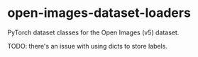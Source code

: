 # open-images-dataset-loaders
PyTorch dataset classes for the Open Images (v5) dataset.

TODO: there's an issue with using dicts to store labels.